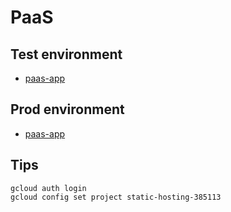 # PaaS

## Test environment
- [paas-app](https://paas-app-aw26i256sa-ez.a.run.app)

## Prod environment
- [paas-app](https://paas-app-bw2xookxra-ez.a.run.app)

## Tips

```shell
gcloud auth login
gcloud config set project static-hosting-385113
```
